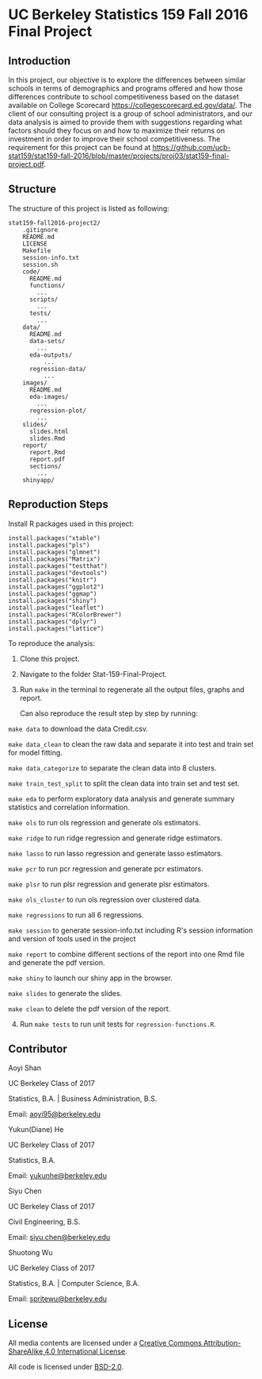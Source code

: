 # UC Berkeley Statistics 159 Fall 2016 Final Project

## Introduction

In this project, our objective is to explore the differences between similar schools in terms of demographics and programs offered and how those differences contribute to school competitiveness based on the dataset available on College Scorecard https://collegescorecard.ed.gov/data/. The client of our consulting project is a group of school administrators, and our data analysis is aimed to provide them with suggestions regarding what factors should they focus on and how to maximize their returns on investment in order to improve their school competitiveness. The requirement for this project can be found at https://github.com/ucb-stat159/stat159-fall-2016/blob/master/projects/proj03/stat159-final-project.pdf. 

## Structure

The structure of this project is listed as following:

```
stat159-fall2016-project2/
    .gitignore
    README.md
    LICENSE
    Makefile
    session-info.txt
    session.sh
    code/
      README.md
      functions/
        ...
      scripts/
        ...
      tests/
        ...
    data/
      README.md
      data-sets/
        ...
      eda-outputs/
	      ...
      regression-data/
	      ...
    images/
      README.md
      eda-images/
        ...
      regression-plot/
        ...
    slides/
      slides.html
      slides.Rmd
    report/
      report.Rmd
      report.pdf
      sections/
        ...
    shinyapp/
```

## Reproduction Steps

Install R packages used in this project:

```
install.packages("xtable")
install.packages("pls")
install.packages("glmnet")
install.packages("Matrix")
install.packages("testthat")
install.packages("devtools")
install.packages("knitr")
install.packages("ggplot2")
install.packages("ggmap")
install.packages("shiny")
install.packages("leaflet")
install.packages("RColorBrewer")
install.packages("dplyr")
install.packages("lattice")
```

To reproduce the analysis:

1. Clone this project.

2. Navigate to the folder Stat-159-Final-Project.

3. Run `make` in the terminal to regenerate all the output files, graphs and report. 

   Can also reproduce the result step by step by running:
 
  `make data` to download the data Credit.csv.
  
  `make data_clean` to clean the raw data and separate it into test and train set for model fitting.

  `make data_categorize` to separate the clean data into 8 clusters.

  `make train_test_split` to split the clean data into train set and test set.

  `make eda` to perform exploratory data analysis and generate summary statistics and correlation information.

  `make ols` to run ols regression and generate ols estimators.

  `make ridge` to run ridge regression and generate ridge estimators.

  `make lasso` to run lasso regression and generate lasso estimators.

  `make pcr` to run pcr regression and generate pcr estimators.

  `make plsr` to run plsr regression and generate plsr estimators.

  `make ols_cluster` to run ols regression over clustered data.

  `make regressions` to run all 6 regressions.

  `make session` to generate session-info.txt including R's session information and version of tools used in the project
  
  `make report` to combine different sections of the report into one Rmd file and generate the pdf version.
  
  `make shiny` to launch our shiny app in the browser.
  
  `make slides` to generate the slides.
  
  `make clean` to delete the pdf version of the report. 

4. Run `make tests` to run unit tests for `regression-functions.R`. 

## Contributor

Aoyi Shan

UC Berkeley Class of 2017

Statistics, B.A. | Business Administration, B.S.

Email: aoyi95@berkeley.edu

Yukun(Diane) He

UC Berkeley Class of 2017

Statistics, B.A.

Email: yukunhe@berkeley.edu

Siyu Chen

UC Berkeley Class of 2017
 
Civil Engineering, B.S.

Email: siyu.chen@berkeley.edu

Shuotong Wu

UC Berkeley Class of 2017

Statistics, B.A. | Computer Science, B.A.

Email: spritewu@berkeley.edu

## License

All media contents are licensed under a [Creative Commons Attribution-ShareAlike 4.0 International License](http://creativecommons.org/licenses/by-sa/4.0/).

All code is licensed under [BSD-2.0](https://opensource.org/licenses/BSD-2-Clause).
